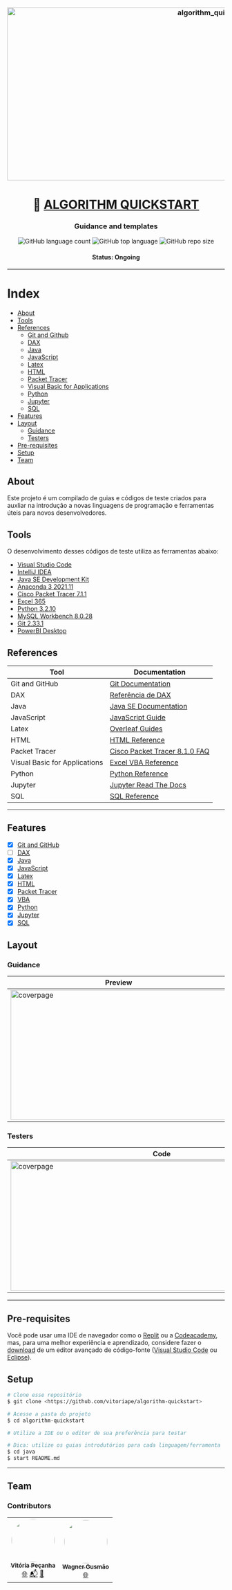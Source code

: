 <h3 align="center"> 
  <img alt="algorithm_quickstart banner" src="assets/algorithmquickstart-banner.png" width="1000" height="400">
</h3>

<h1 align="center">
   🔰 <a href="#"> ALGORITHM QUICKSTART </a>
</h1>

<h3 align="center">
    Guidance and templates
</h3>


<p align="center">
  <img alt="GitHub language count" src="https://img.shields.io/github/languages/count/vitoriape/algorithm-quickstart?color=%23ff5c33">
  
  <img alt="GitHub top language" src="https://img.shields.io/github/languages/top/vitoriape/algorithm-quickstart">
  
  <img alt="GitHub repo size" src="https://img.shields.io/github/repo-size/vitoriape/algorithm-quickstart?color=%ffff00">
  </a>
</p>

<h4 align="center"> 
	 Status: Ongoing
</h4>

---

Index
======
<!--ts-->
   * [About](#about)
   * [Tools](#tools)
   * [References](#references)
      * [Git and Github](#git-and-github)
      * [DAX](#dax)
      * [Java](#java)
      * [JavaScript](#javascript)
      * [Latex](#latex)
      * [HTML](#html)
      * [Packet Tracer](#packet-tracer)
      * [Visual Basic for Applications](#visual-basic-for-applications)
      * [Python](#python)
      * [Jupyter](#jupyter)
      * [SQL](#sql)
   * [Features](#features)
   * [Layout](#layout)
      * [Guidance](#guidance)
      * [Testers](#testers)
   * [Pre-requisites](#pre-requisites)
   * [Setup](#setup)
   * [Team](#team)

## About
Este projeto é um compilado de guias e códigos de teste criados para auxliar na introdução a novas linguagens de programação e ferramentas úteis para novos desenvolvedores. 

## Tools
O desenvolvimento desses códigos de teste utiliza as ferramentas abaixo:

- [Visual Studio Code](https://code.visualstudio.com/docs)
- [IntelliJ IDEA](https://www.jetbrains.com/pt-br/idea/resources/)
- [Java SE Development Kit](https://www.oracle.com/java/technologies/downloads/)
- [Anaconda 3 2021.11](https://www.anaconda.com/products/individual)
- [Cisco Packet Tracer 7.1.1](https://www.netacad.com/pt-br/courses/packet-tracer)
- [Excel 365](https://support.microsoft.com/en-us/excel)
- [Python 3.2.10](https://www.python.org/downloads/)
- [MySQL Workbench 8.0.28](https://dev.mysql.com/downloads/workbench/)
- [Git 2.33.1](https://git-scm.com/downloads)
- [PowerBI Desktop](https://www.microsoft.com/pt-br/download/details.aspx?id=58494)

## References

| **Tool**       | **Documentation** 						                               |
|----------------|---------------------------------------------------------------------------------------------|
| Git and GitHub | [Git Documentation](https://git-scm.com/doc)                                                |
|   DAX          | [Referência de DAX](https://docs.microsoft.com/pt-br/dax/)     			       |
|     Java       | [Java SE Documentation](https://www.oracle.com/java/technologies/javase-documentation.html) |
|  JavaScript    | [JavaScript Guide](https://developer.mozilla.org/en-US/docs/Web/JavaScript/Guide)           |
|   Latex        |    [Overleaf Guides](https://pt.overleaf.com/learn)                                         |
|     HTML       |  [HTML Reference](https://developer.mozilla.org/en-US/docs/Web/HTML/Reference)              |
|  Packet Tracer | [Cisco Packet Tracer 8.1.0 FAQ](https://www.netacad.com/sites/default/files/cisco-packet-tracer-faq.pdf)                   |
|   Visual Basic for Applications             |  [Excel VBA Reference](https://docs.microsoft.com/en-us/office/vba/api/overview/excel)                 |
|     Python           |        [Python Reference](https://docs.python.org/3/)           |
|       Jupyter         |     [Jupyter Read The Docs](https://jupyter.readthedocs.io/pt_BR/latest/content-quickstart.html)              |
|      SQL          |      [SQL Reference](https://dev.mysql.com/doc/)             |

---

## Features

- [x] [Git and GitHub](./github)
- [ ] [DAX](./dax/)
- [x] [Java](./java)
- [x] [JavaScript](./javascript)
- [x] [Latex](./latex)
- [x] [HTML](./html)
- [x] [Packet Tracer](./packet-tracer)
- [x] [VBA](./vba)
- [x] [Python](./python)
- [x] [Jupyter](./python/jupyter/)
- [x] [SQL](./sql)

## Layout
### Guidance
<table class="tg">
<thead>

  <tr>
    <th class="tg-c3ow">Preview</th>
  </tr>
</thead>
<tbody>
  <tr>
    <td class="tg-c3ow"><img src="./assets/guiamdjava.jpeg" alt="coverpage" width="500" height="300"><br></td>
  </tr>
</tbody>
</table>

### Testers
<table class="tg">
<thead>

  <tr>
    <th class="tg-c3ow">Code</th>
    <th class="tg-c3ow">Preview</th>
  </tr>
</thead>
<tbody>
  <tr>
    <td class="tg-c3ow"><img src="./assets/javascriptformtester.jpeg" alt="coverpage" width="700" height="300"><br></td>
    <td class="tg-c3ow"><img src="./assets/testerjavascript.jpeg" alt="coverpage" width="700" height="300"><br></td>
  </tr>
</tbody>
</table>

---

## Pre-requisites
Você pode usar uma IDE de navegador como o [Replit](https://replit.com/) ou a [Codeacademy](https://www.codecademy.com/), mas, para uma melhor experiência e aprendizado, considere fazer o [download](https://ninite.com/) de um editor avançado de código-fonte ([Visual Studio Code](https://code.visualstudio.com/download) ou [Eclipse](https://www.eclipse.org/downloads/)).

## Setup
```bash
# Clone esse repositório
$ git clone <https://github.com/vitoriape/algorithm-quickstart>

# Acesse a pasta do projeto
$ cd algorithm-quickstart

# Utilize a IDE ou o editor de sua preferência para testar

# Dica: utilize os guias introdutórios para cada linguagem/ferramenta
$ cd java
$ start README.md
```

---

## Team
### Contributors
<table>
  <tr>
    <td align="center"><a href="https://github.com/vitoriape"><img style="border-radius: 50%;" src="https://avatars.githubusercontent.com/u/55922652?v=4" width="100px;" alt=""/><br /><sub><b>Vitória Peçanha</b></sub></a><br /><a href="https://www.linkedin.com/in/vitoria-pecanha/" title="LinkedIn">🌐</a>   <a href="mailto:vitoriapecanha.log@gmail.com" title="E-mail">📬</a>   <a href="https://translate.habitica.com/user/PenariaToji/" title="Linguists Commonwealth">📜</a></td>   
    <td align="center"><a href="https://github.com/VagnerGusmaoTI"><img style="border-radius: 50%;" src="https://avatars.githubusercontent.com/u/88947342?v=4" width="100px;" alt=""/><br /><sub><b>Wagner Gusmão</b></sub></a><br /><a href="https://www.linkedin.com/in/vagnergusmao" title="LinkedIn">🌐</a></td>
  </tr>
</table>
